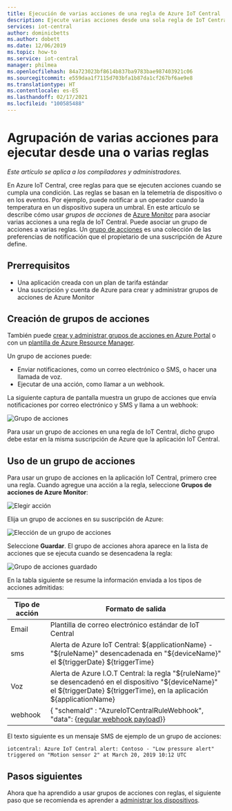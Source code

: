 ```yaml
---
title: Ejecución de varias acciones de una regla de Azure IoT Central | Microsoft Docs
description: Ejecute varias acciones desde una sola regla de IoT Central y cree grupos de acciones reutilizables que puede ejecutar desde varias reglas.
services: iot-central
author: dominicbetts
ms.author: dobett
ms.date: 12/06/2019
ms.topic: how-to
ms.service: iot-central
manager: philmea
ms.openlocfilehash: 84a723023bf8614b837ba9783bae987403921c06
ms.sourcegitcommit: e559daa1f7115d703bfa1b87da1cf267bf6ae9e8
ms.translationtype: HT
ms.contentlocale: es-ES
ms.lasthandoff: 02/17/2021
ms.locfileid: "100585488"
---
```

# <a name="group-multiple-actions-to-run-from-one-or-more-rules"></a>Agrupación de varias acciones para ejecutar desde una o varias reglas

*Este artículo se aplica a los compiladores y administradores.*

En Azure IoT Central, cree reglas para que se ejecuten acciones cuando se cumpla una condición. Las reglas se basan en la telemetría de dispositivo o en los eventos. Por ejemplo, puede notificar a un operador cuando la temperatura en un dispositivo supera un umbral. En este artículo se describe cómo usar *grupos de acciones* de [Azure Monitor](../../azure-monitor/overview.md) para asociar varias acciones a una regla de IoT Central. Puede asociar un grupo de acciones a varias reglas. Un [grupo de acciones](../../azure-monitor/alerts/action-groups.md) es una colección de las preferencias de notificación que el propietario de una suscripción de Azure define.

## <a name="prerequisites"></a>Prerrequisitos

- Una aplicación creada con un plan de tarifa estándar
- Una suscripción y cuenta de Azure para crear y administrar grupos de acciones de Azure Monitor

## <a name="create-action-groups"></a>Creación de grupos de acciones

También puede [crear y administrar grupos de acciones en Azure Portal](../../azure-monitor/alerts/action-groups.md) o con un [plantilla de Azure Resource Manager](../../azure-monitor/alerts/action-groups-create-resource-manager-template.md).

Un grupo de acciones puede:

- Enviar notificaciones, como un correo electrónico o SMS, o hacer una llamada de voz.
- Ejecutar de una acción, como llamar a un webhook.

La siguiente captura de pantalla muestra un grupo de acciones que envía notificaciones por correo electrónico y SMS y llama a un webhook:

![Grupo de acciones](media/howto-use-action-groups/actiongroup.png)

Para usar un grupo de acciones en una regla de IoT Central, dicho grupo debe estar en la misma suscripción de Azure que la aplicación IoT Central.

## <a name="use-an-action-group"></a>Uso de un grupo de acciones

Para usar un grupo de acciones en la aplicación IoT Central, primero cree una regla. Cuando agregue una acción a la regla, seleccione **Grupos de acciones de Azure Monitor**:

![Elegir acción](media/howto-use-action-groups/chooseaction.png)

Elija un grupo de acciones en su suscripción de Azure:

![Elección de un grupo de acciones](media/howto-use-action-groups/chooseactiongroup.png)

Seleccione **Guardar**. El grupo de acciones ahora aparece en la lista de acciones que se ejecuta cuando se desencadena la regla:

![Grupo de acciones guardado](media/howto-use-action-groups/savedactiongroup.png)

En la tabla siguiente se resume la información enviada a los tipos de acciones admitidas:

| Tipo de acción | Formato de salida |
| ----------- | -------------- |
| Email       | Plantilla de correo electrónico estándar de IoT Central |
| sms         | Alerta de Azure IoT Central: ${applicationName} - "${ruleName}" desencadenada en "${deviceName}" el ${triggerDate} ${triggerTime} |
| Voz       | Alerta de Azure I.O.T Central: la regla "${ruleName}" se desencadenó en el dispositivo "${deviceName}" el ${triggerDate} ${triggerTime}, en la aplicación ${applicationName} |
| webhook     | { "schemaId" : "AzureIoTCentralRuleWebhook", "data": {[regular webhook payload](howto-create-webhooks.md#payload)}} |

El texto siguiente es un mensaje SMS de ejemplo de un grupo de acciones:

`iotcentral: Azure IoT Central alert: Contoso - "Low pressure alert" triggered on "Motion sensor 2" at March 20, 2019 10:12 UTC`

## <a name="next-steps"></a>Pasos siguientes

Ahora que ha aprendido a usar grupos de acciones con reglas, el siguiente paso que se recomienda es aprender a [administrar los dispositivos](howto-manage-devices.md).

